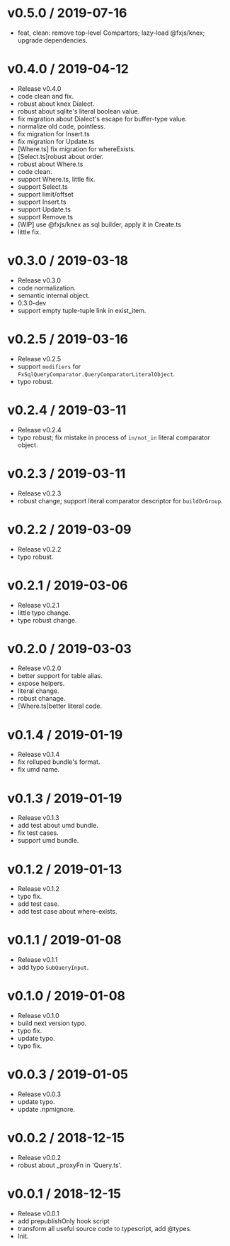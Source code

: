 
v0.5.0 / 2019-07-16
==================

  * feat, clean: remove top-level Compartors; lazy-load @fxjs/knex; upgrade dependencies.

v0.4.0 / 2019-04-12
===================

  * Release v0.4.0
  * code clean and fix.
  * robust about knex Dialect.
  * robust about sqlite's literal boolean value.
  * fix migration about Dialect's escape for buffer-type value.
  * normalize old code, pointless.
  * fix migration for Insert.ts
  * fix migration for Update.ts
  * [Where.ts] fix migration for whereExists.
  * [Select.ts]robust about order.
  * robust about Where.ts
  * code clean.
  * support Where.ts, little fix.
  * support Select.ts
  * support limit/offset
  * support Insert.ts
  * support  Update.ts
  * support Remove.ts
  * [WIP] use @fxjs/knex as sql builder, apply it in Create.ts
  * little fix.

v0.3.0 / 2019-03-18
===================

  * Release v0.3.0
  * code normalization.
  * semantic internal object.
  * 0.3.0-dev
  * support empty tuple-tuple link in exist_item.

v0.2.5 / 2019-03-16
===================

  * Release v0.2.5
  * support `modifiers` for `FxSqlQueryComparator.QueryComparatorLiteralObject`.
  * typo robust.

v0.2.4 / 2019-03-11
===================

  * Release v0.2.4
  * typo robust; fix mistake in process of `in/not_in` literal comparator object.

v0.2.3 / 2019-03-11
===================

  * Release v0.2.3
  * robust change; support literal comparator descriptor for `buildOrGroup`.

v0.2.2 / 2019-03-09
===================

  * Release v0.2.2
  * typo robust.

v0.2.1 / 2019-03-06
===================

  * Release v0.2.1
  * little typo change.
  * type robust change.

v0.2.0 / 2019-03-03
===================

  * Release v0.2.0
  * better support for table alias.
  * expose helpers.
  * literal change.
  * robust chanage.
  * [Where.ts]better literal code.

v0.1.4 / 2019-01-19
===================

  * Release v0.1.4
  * fix rolluped bundle's format.
  * fix umd name.

v0.1.3 / 2019-01-19
===================

  * Release v0.1.3
  * add test about umd bundle.
  * fix test cases.
  * support umd bundle.

v0.1.2 / 2019-01-13
===================

  * Release v0.1.2
  * typo fix.
  * add test case.
  * add test case about where-exists.

v0.1.1 / 2019-01-08
===================

  * Release v0.1.1
  * add typo `SubQueryInput`.

v0.1.0 / 2019-01-08
===================

  * Release v0.1.0
  * build next version typo.
  * typo fix.
  * update typo.
  * typo fix.

v0.0.3 / 2019-01-05
===================

  * Release v0.0.3
  * update typo.
  * update .npmignore.

v0.0.2 / 2018-12-15
===================

  * Release v0.0.2
  * robust about _proxyFn in 'Query.ts'.

v0.0.1 / 2018-12-15
===================

  * Release v0.0.1
  * add prepublishOnly hook script
  * transform all useful source code to typescript, add @types.
  * Init.
